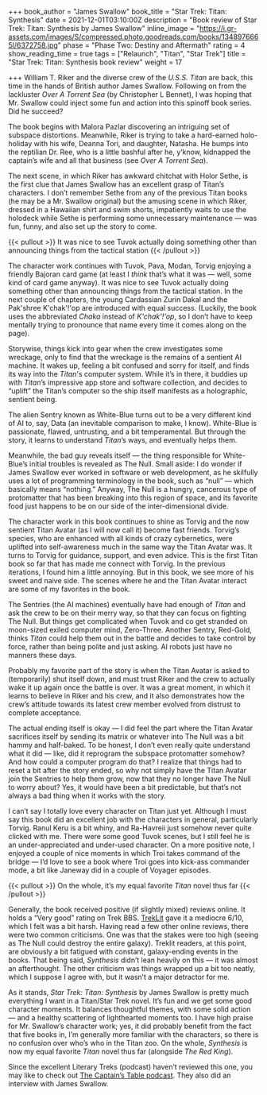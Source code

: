 +++
book_author = "James Swallow"
book_title = "Star Trek: Titan: Synthesis"
date = 2021-12-01T03:10:00Z
description = "Book review of Star Trek: Titan: Synthesis by James Swallow"
inline_image = "https://i.gr-assets.com/images/S/compressed.photo.goodreads.com/books/1348976665l/6372758.jpg"
phase = "Phase Two: Destiny and Aftermath"
rating = 4
show_reading_time = true
tags = ["Relaunch", "Titan", "Star Trek"]
title = "Star Trek: Titan: Synthesis book review"
weight = 17

+++
William T. Riker and the diverse crew of the _U.S.S. Titan_ are back, this time in the hands of British author James Swallow. Following on from the lackluster _Over A Torrent Sea_ (by Christopher L Bennet), I was hoping that Mr. Swallow could inject some fun and action into this spinoff book series. Did he succeed?

<!--more-->

The book begins with Malora Pazlar discovering an intriguing set of subspace distortions. Meanwhile, Riker is trying to take a hard-earned holo-holiday with his wife, Deanna Tori, and daughter, Natasha. He bumps into the reptilian Dr. Ree, who is a little bashful after he, y’know, kidnapped the captain’s wife and all that business (see _Over A Torrent Sea_).

The next scene, in which Riker has awkward chitchat with Holor Sethe, is the first clue that James Swallow has an excellent grasp of Titan’s characters. I don’t remember Sethe from any of the previous Titan books (he may be a Mr. Swallow original) but the amusing scene in which Riker, dressed in a Hawaiian shirt and swim shorts, impatiently waits to use the holodeck while Sethe is performing some unnecessary maintenance — was fun, funny, and also set up the story to come.

{{< pullout >}}
It was nice to see Tuvok actually doing something other than announcing things from the tactical station
{{< /pullout >}}

The character work continues with Tuvok, Pava, Modan, Torvig enjoying a friendly Bajoran card game (at least I _think_ that’s what it was — well, some kind of card game anyway). It was nice to see Tuvok actually doing something other than announcing things from the tactical station. In the next couple of chapters, the young Cardassian Zurin Dakal and the Pak'shree K'chak'!'op are introduced with equal success. (Luckily, the book uses the abbreviated _Chaka_ instead of _K'chak'!'op_, so I don’t have to keep mentally trying to pronounce that name every time it comes along on the page).

Storywise, things kick into gear when the crew investigates some wreckage, only to find that the wreckage is the remains of a sentient AI machine. It wakes up, feeling a bit confused and sorry for itself, and finds its way into the _Titan_'s computer system. While it’s in there, it buddies up with _Titan_’s impressive app store and software collection, and decides to “uplift” the Titan’s computer so the ship itself manifests as a holographic, sentient being.

The alien Sentry known as White-Blue turns out to be a very different kind of AI to, say, Data (an inevitable comparison to make, I know). White-Blue is passionate, flawed, untrusting, and a bit temperamental. But through the story, it learns to understand _Titan_’s ways, and eventually helps them.

Meanwhile, the bad guy reveals itself — the thing responsible for White-Blue’s initial troubles is revealed as The Null. Small aside: I do wonder if James Swallow ever worked in software or web development, as he skilfully uses a lot of programming terminology in the book, such as “null” — which basically means “nothing.” Anyway, The Null is a hungry, cancerous type of protomatter that has been breaking into this region of space, and its favorite food just happens to be on our side of the inter-dimensional divide.

The character work in this book continues to shine as Torvig and the now sentient Titan Avatar (as I will now call it) become fast friends. Torvig’s species, who are enhanced with all kinds of crazy cybernetics, were uplifted into self-awareness much in the same way the Titan Avatar was. It turns to Torvig for guidance, support, and even advice. This is the first Titan book so far that has made me connect with Torvig. In the previous iterations, I found him a little annoying. But in this book, we see more of his sweet and naive side. The scenes where he and the Titan Avatar interact are some of my favorites in the book.

The Sentries (the AI machines) eventually have had enough of _Titan_ and ask the crew to be on their merry way, so that they can focus on fighting The Null. But things get complicated when Tuvok and co get stranded on moon-sized exiled computer mind, Zero-Three. Another Sentry, Red-Gold, thinks _Titan_ could help them out in the battle and decides to take control by force, rather than being polite and just asking. AI robots just have no manners these days.

Probably my favorite part of the story is when the Titan Avatar is asked to (temporarily) shut itself down, and must trust Riker and the crew to actually wake it up again once the battle is over. It was a great moment, in which it learns to believe in Riker and his crew, and it also demonstrates how the crew’s attitude towards its latest crew member evolved from distrust to complete acceptance.

The actual ending itself is okay — I did feel the part where the Titan Avatar sacrifices itself by sending its matrix or whatever into The Null was a bit hammy and half-baked. To be honest, I don’t even really quite understand what it did — like, did it reprogram the subspace protomatter somehow? And how could a computer program do that? I realize that things had to reset a bit after the story ended, so why not simply have the Titan Avatar join the Sentries to help them grow, now that they no longer have The Null to worry about? Yes, it would have been a bit predictable, but that’s not always a bad thing when it works with the story.

I can’t say I totally love every character on Titan just yet. Although I must say this book did an excellent job with the characters in general, particularly Torvig. Ranul Keru is a bit whiny, and Ra-Havreii just somehow never quite clicked with me. There were some good Tuvok scenes, but I still feel he is an under-appreciated and under-used character. On a more positive note, I enjoyed a couple of nice moments in which Troi takes command of the bridge — I’d love to see a book where Troi goes into kick-ass commander mode, a bit like Janeway did in a couple of Voyager episodes.

{{< pullout >}}
On the whole, it’s my equal favorite _Titan_ novel thus far
{{< /pullout >}}

Generally, the book received positive (if slightly mixed) reviews online. It holds a “Very good” rating on Trek BBS. [TrekLit](http://www.treklit.com/2012/01/synthesis.html) gave it a mediocre 6/10, which I felt was a bit harsh. Having read a few other online reviews, there were two common criticisms. One was that the stakes were too high (seeing as The Null could destroy the entire galaxy). Treklit readers, at this point, are obviously a bit fatigued with constant, galaxy-ending events in the books. That being said, _Synthesis_ didn’t lean heavily on this — it was almost an afterthought. The other criticism was things wrapped up a bit too neatly, which I suppose I agree with, but it wasn’t a major detractor for me.

As it stands, _Star Trek: Titan: Synthesis_ by James Swallow is pretty much everything I want in a Titan/Star Trek novel. It’s fun and we get some good character moments. It balances thoughtful themes, with some solid action — and a healthy scattering of lighthearted moments too. I have high praise for Mr. Swallow’s character work; yes, it did probably benefit from the fact that five books in, I’m generally more familiar with the characters, so there is no confusion over who’s who in the Titan zoo. On the whole, _Synthesis_ is now my equal favorite _Titan_ novel thus far (alongside _The Red King_).

Since the excellent Literary Treks (podcast) haven’t reviewed this one, you may like to check out [The Captain’s Table podcast](https://open.spotify.com/episode/72lyH1549kgMJn1P3IIx4j). They also did an interview with James Swallow.
